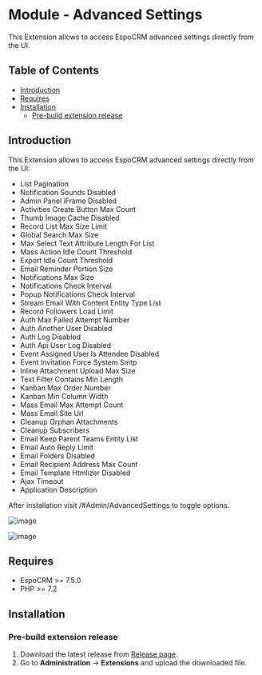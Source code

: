 # Module - Advanced Settings
This Extension allows to access EspoCRM advanced settings directly from the UI.

## Table of Contents

* [Introduction](#introduction)
* [Requires](#requires)
* [Installation](#installation)
    * [Pre-build extension release](#pre-build-extension-release)

## Introduction

This Extension allows to access EspoCRM advanced settings directly from the UI:

- List Pagination
- Notification Sounds Disabled
- Admin Panel iFrame Disabled
- Activities Create Button Max Count
- Thumb Image Cache Disabled
- Record List Max Size Limit
- Global Search Max Size
- Max Select Text Attribute Length For List
- Mass Action Idle Count Threshold
- Export Idle Count Threshold
- Email Reminder Portion Size
- Notifications Max Size
- Notifications Check Interval
- Popup Notifications Check Interval
- Stream Email With Content Entity Type List
- Record Followers Load Limit
- Auth Max Failed Attempt Number
- Auth Another User Disabled
- Auth Log Disabled
- Auth Api User Log Disabled
- Event Assigned User Is Attendee Disabled
- Event Invitation Force System Smtp
- Inline Attachment Upload Max Size
- Text Filter Contains Min Length
- Kanban Max Order Number
- Kanban Min Column Width
- Mass Email Max Attempt Count
- Mass Email Site Url
- Cleanup Orphan Attachments
- Cleanup Subscribers
- Email Keep Parent Teams Entity List
- Email Auto Reply Limit
- Email Folders Disabled
- Email Recipient Address Max Count
- Email Template Htmlizer Disabled
- Ajax Timeout
- Application Description

After installation visit /#Admin/AdvancedSettings to toggle options.

![image](https://github.com/Kharg/advanced-settings/assets/32223252/0f3194c5-7f86-4e6a-9504-0fbdec1234c2)

![image](https://github.com/Kharg/advanced-settings/assets/32223252/b98c76ae-9581-4712-b333-6e8806fc25eb)


## Requires

- EspoCRM >= 7.5.0
- PHP >= 7.2

## Installation

### Pre-build extension release

1. Download the latest release from [Release page](https://github.com/Kharg/advanced-settings/releases/latest).
2. Go to **Administration** -> **Extensions** and upload the downloaded file.
